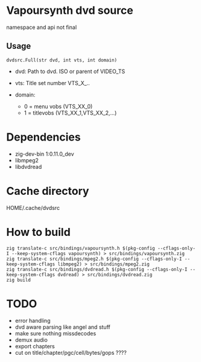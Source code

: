 # Vapoursynth dvd source
namespace and api not final


## Usage
    dvdsrc.Full(str dvd, int vts, int domain)

- dvd: Path to dvd. ISO or parent of VIDEO_TS

- vts: Title set number VTS_X_..

- domain:
    - 0 = menu vobs (VTS_XX_0)
    - 1 = titlevobs (VTS_XX_1,VTS_XX_2,...)


# Dependencies
- zig-dev-bin 1:0.11.0_dev
- libmpeg2
- libdvdread


# Cache directory

HOME/.cache/dvdsrc

# How to build
```
zig translate-c src/bindings/vapoursynth.h $(pkg-config --cflags-only-I --keep-system-cflags vapoursynth) > src/bindings/vapoursynth.zig
zig translate-c src/bindings/mpeg2.h $(pkg-config --cflags-only-I --keep-system-cflags libmpeg2) > src/bindings/mpeg2.zig
zig translate-c src/bindings/dvdread.h $(pkg-config --cflags-only-I --keep-system-cflags dvdread) > src/bindings/dvdread.zig
zig build
```


# TODO
- error handling
- dvd aware parsing like angel and stuff
- make sure nothing missdecodes
- demux audio
- export chapters
- cut on title/chapter/pgc/cell/bytes/gops ????


